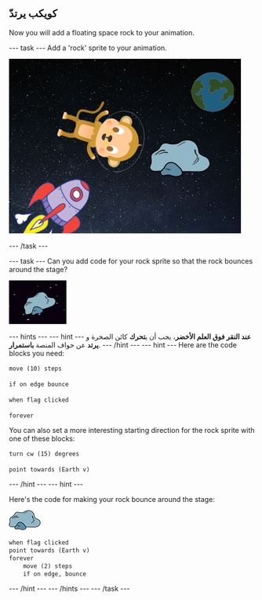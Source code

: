 ## كويكب يرتدّ

Now you will add a floating space rock to your animation.

\--- task \--- Add a 'rock' sprite to your animation.

![إضافة كائن القرد](images/space-rock-sprite.png)

\--- /task \---

\--- task \--- Can you add code for your rock sprite so that the rock bounces around the stage?

![اختبار إرتداد الصخرة](images/space-bounce-test.png)

\--- hints \--- \--- hint \--- **عند النقر فوق العلم الأخضر**، يجب أن ي**تحرك** كائن الصخرة و **يرتد** عن حواف المنصة **باستمرار**. \--- /hint \--- \--- hint \--- Here are the code blocks you need:

```blocks3
move (10) steps

if on edge bounce

when flag clicked

forever
```

You can also set a more interesting starting direction for the rock sprite with one of these blocks:

```blocks3
turn cw (15) degrees

point towards (Earth v)
```

\--- /hint \--- \--- hint \---

Here's the code for making your rock bounce around the stage:

![Rock sprite](images/sprite-rock.png)

```blocks3
when flag clicked
point towards (Earth v)
forever
    move (2) steps
    if on edge, bounce
```

\--- /hint \--- \--- /hints \--- \--- /task \---